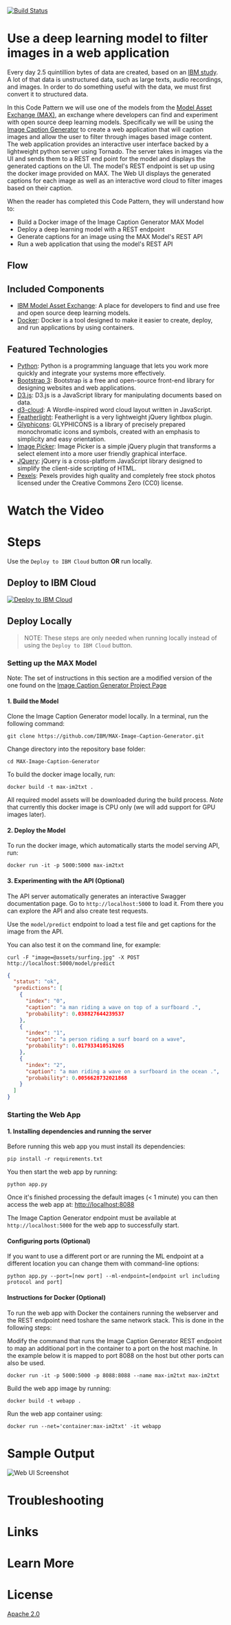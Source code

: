 [![Build Status](https://travis-ci.org/IBM/MAX-Image-Caption-Generator-Web-App.svg?branch=master)](https://travis-ci.org/IBM/MAX-Image-Caption-Generator-Web-App)
<!-- TODO: Add badge for IBM Cloud deploy count -->

# Use a deep learning model to filter images in a web application

Every day 2.5 quintillion bytes of data are created, based on an
[IBM study](https://public.dhe.ibm.com/common/ssi/ecm/wr/en/wrl12345usen/watson-customer-engagement-watson-marketing-wr-other-papers-and-reports-wrl12345usen-20170719.pdf).
A lot of that data is unstructured data, such as large texts, audio recordings, and images. In order to do something
useful with the data, we must first convert it to structured data.

In this Code Pattern we will use one of the models from the
[Model Asset Exchange (MAX)](https://developer.ibm.com/code/exchanges/models/),
an exchange where developers can find and experiment with open source deep learning
models. Specifically we will be using the [Image Caption Generator](https://github.com/IBM/MAX-Image-Caption-Generator)
to create a web application that will caption images and allow the user to filter through
images based image content. The web application provides an interactive user interface
backed by a lightweight python server using Tornado. The server takes in images via the
UI and sends them to a REST end point for the model and displays the generated
captions on the UI. The model's REST endpoint is set up using the docker image
provided on MAX. The Web UI displays the generated captions for each image as well
as an interactive word cloud to filter images based on their caption.

When the reader has completed this Code Pattern, they will understand how to:

* Build a Docker image of the Image Caption Generator MAX Model
* Deploy a deep learning model with a REST endpoint
* Generate captions for an image using the MAX Model's REST API
* Run a web application that using the model's REST API

<!-- TODO: Insert Arch diagram -->

## Flow

<!-- TODO: Add Flow Steps -->

<!-- TODO: Make sure Components, Technologies, Links, and Learn More bullets are in the correct sections -->

## Included Components

* [IBM Model Asset Exchange](https://developer.ibm.com/code/exchanges/models/): A place for developers to find and use
free and open source deep learning models.
* [Docker](https://www.docker.com): Docker is a tool designed to make it easier to create, deploy, and run applications
by using containers.

## Featured Technologies

* [Python](https://www.python.org/): Python is a programming language that lets you work more quickly and integrate
your systems more effectively.
* [Bootstrap 3](https://getbootstrap.com): Bootstrap is a free and open-source front-end library for designing websites
and web applications.
* [D3.js](https://d3js.org): D3.js is a JavaScript library for manipulating documents based on data.
* [d3-cloud](https://github.com/jasondavies/d3-cloud): A Wordle-inspired word cloud layout written in JavaScript.
* [Featherlight](https://noelboss.github.io/featherlight/): Featherlight is a very lightweight jQuery lightbox plugin.
* [Glyphicons](http://glyphicons.com): GLYPHICONS is a library of precisely prepared monochromatic icons and symbols,
created with an emphasis to simplicity and easy orientation.
* [Image Picker](http://rvera.github.io/image-picker/): Image Picker is a simple jQuery plugin that transforms a select
element into a more user friendly graphical interface.
* [JQuery](https://jquery.com): jQuery is a cross-platform JavaScript library designed to simplify the client-side
scripting of HTML.
* [Pexels](https://www.pexels.com): Pexels provides high quality and completely free stock photos licensed under the
Creative Commons Zero (CC0) license.

# Watch the Video

<!-- TODO: Imbed link to youtube video -->

# Steps

Use the ``Deploy to IBM Cloud`` button **OR** run locally.

## Deploy to IBM Cloud

[![Deploy to IBM Cloud](https://bluemix.net/deploy/button.png)](https://bluemix.net/deploy?repository=https://github.com/IBM/MAX-Image-Caption-Generator-Web-App)

<!-- TODO: Add IBM Cloud deploy steps -->

## Deploy Locally

> NOTE: These steps are only needed when running locally instead of using the ``Deploy to IBM Cloud`` button.

<!-- TODO: Add Setup TOC -->

### Setting up the MAX Model

Note: The set of instructions in this section are a modified version of the one found on the
[Image Caption Generator Project Page](https://github.com/IBM/MAX-Image-Caption-Generator)

#### 1. Build the Model

Clone the Image Caption Generator model locally. In a terminal, run the following command:

    git clone https://github.com/IBM/MAX-Image-Caption-Generator.git

Change directory into the repository base folder:

    cd MAX-Image-Caption-Generator

To build the docker image locally, run:

    docker build -t max-im2txt .

All required model assets will be downloaded during the build process.
_Note_ that currently this docker image is CPU only (we will add support for GPU images later).

#### 2. Deploy the Model

To run the docker image, which automatically starts the model serving API, run:

    docker run -it -p 5000:5000 max-im2txt

#### 3. Experimenting with the API (Optional)

The API server automatically generates an interactive Swagger documentation page.
Go to `http://localhost:5000` to load it. From there you can explore the API and also create test requests.

Use the `model/predict` endpoint to load a test file and get captions for the image from the API.

You can also test it on the command line, for example:

    curl -F "image=@assets/surfing.jpg" -X POST http://localhost:5000/model/predict

```json
{
  "status": "ok",
  "predictions": [
    {
      "index": "0",
      "caption": "a man riding a wave on top of a surfboard .",
      "probability": 0.038827644239537
    },
    {
      "index": "1",
      "caption": "a person riding a surf board on a wave",
      "probability": 0.017933410519265
    },
    {
      "index": "2",
      "caption": "a man riding a wave on a surfboard in the ocean .",
      "probability": 0.0056628732021868
    }
  ]
}
```

### Starting the Web App

#### 1. Installing dependencies and running the server

Before running this web app you must install its dependencies:

    pip install -r requirements.txt

You then start the web app by running:

    python app.py

Once it's finished processing the default images (< 1 minute) you can then access the web app at:
[http://localhost:8088](http://localhost:8088)

The Image Caption Generator endpoint must be available at `http://localhost:5000` for the web app to successfully start.

#### Configuring ports (Optional)

If you want to use a different port or are running the ML endpoint at a different location
you can change them with command-line options:

    python app.py --port=[new port] --ml-endpoint=[endpoint url including protocol and port]

#### Instructions for Docker (Optional)

To run the web app with Docker the containers running the webserver and the REST endpoint need toshare the same
network stack. This is done in the following steps:

Modify the command that runs the Image Caption Generator REST endpoint to map an additional port in the container to a
port on the host machine. In the example below it is mapped to port 8088 on the host but other ports can also be used.

    docker run -it -p 5000:5000 -p 8088:8088 --name max-im2txt max-im2txt

Build the web app image by running:

    docker build -t webapp .

Run the web app container using:

    docker run --net='container:max-im2txt' -it webapp

# Sample Output

![Web UI Screenshot](doc/source/images/webui.png)

# Troubleshooting

<!-- TODO: Add Common Troubleshooting Issues -->

<!-- Idea: Explain cleanup page here? -->

# Links

<!-- TODO: Add Links -->

# Learn More

<!-- TODO: Add Learn More -->

# License
[Apache 2.0](LICENSE)